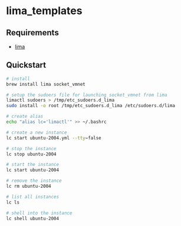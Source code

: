 # lima_templates

## Requirements
* [lima](https://lima-vm.io/docs/installation/)

## Quickstart
```bash
# install
brew install lima socket_vmnet

# setup the sudoers file for launching socket_vmnet from lima
limactl sudoers > /tmp/etc_sudoers.d_lima
sudo install -o root /tmp/etc_sudoers.d_lima /etc/sudoers.d/lima

# create alias
echo "alias lc='limactl'" >> ~/.bashrc

# create a new instance
lc start ubuntu-2004.yml --tty=false

# stop the instance
lc stop ubuntu-2004

# start the instance
lc start ubuntu-2004

# remove the instance
lc rm ubuntu-2004

# list all instances
lc ls

# shell into the instance
lc shell ubuntu-2004
```
